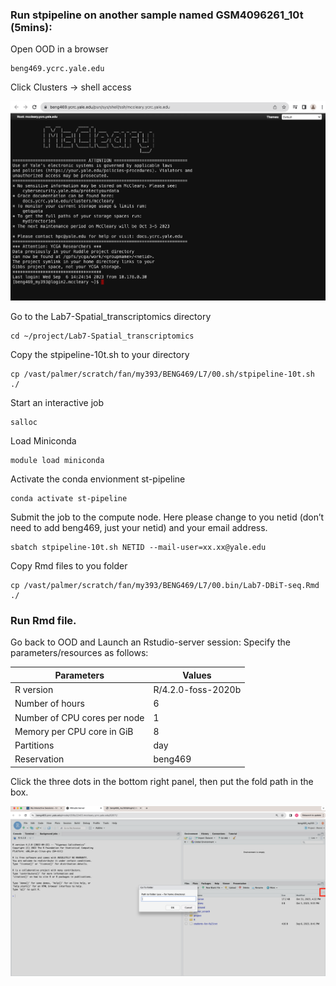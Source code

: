 ### Run stpipeline on another sample named GSM4096261_10t (5mins):

Open OOD in a browser
```
beng469.ycrc.yale.edu
```
Click Clusters -> shell access
<p><img width="1000" src="https://github.com/MingyuYang-Yale/BENG469/blob/main/SP21/Assignment1/ood-ssh-login.png" alt="foo bar" title="train &amp; tracks" /></p>

Go to the Lab7-Spatial_transcriptomics directory
```
cd ~/project/Lab7-Spatial_transcriptomics
```
Copy the stpipeline-10t.sh to your directory
```
cp /vast/palmer/scratch/fan/my393/BENG469/L7/00.sh/stpipeline-10t.sh ./
```
Start an interactive job
```
salloc
```
Load Miniconda
```
module load miniconda
```
Activate the conda envionment st-pipeline
```
conda activate st-pipeline
```
Submit the job to the compute node. Here please change to you netid (don’t need to add beng469, just your netid) and your email address.
```
sbatch stpipeline-10t.sh NETID --mail-user=xx.xx@yale.edu
```

Copy Rmd files to you folder
```
cp /vast/palmer/scratch/fan/my393/BENG469/L7/00.bin/Lab7-DBiT-seq.Rmd ./
```

### Run Rmd file.

Go back to OOD and Launch an Rstudio-server session:
Specify the parameters/resources as follows:

| Parameters      | Values |
| ----------- | ----------- |
| R version      | R/4.2.0-foss-2020b       |
| Number of hours   | 6        |
| Number of CPU cores per node   | 1       |
| Memory per CPU core in GiB   | 8       |
| Partitions   | day        |
| Reservation | beng469 |

Click the three dots in the bottom right panel, then put the fold path in the box.

<p><img width="1000" src="https://github.com/MingyuYang-Yale/BENG469/blob/main/SP21/rsession1.png" alt="foo bar" title="train &amp; tracks" /></p>



